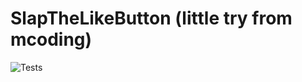 # SlapTheLikeButton (little try from mcoding)

![Tests](https://github.com/as-wanger/SlapTheLikeButton/actions/workflows/tests.yml/badge.svg)
